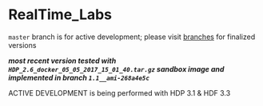 # RealTime_Labs

`master` branch is for active development; please visit 
[branches](https://github.com/HortonworksUniversity/RealTime_Labs/branches "branches") for finalized versions

***most recent version tested with `HDP_2.6_docker_05_05_2017_15_01_40.tar.gz` sandbox image and implemented in branch `1.1__ami-268a4e5c`***

ACTIVE DEVELOPMENT is being performed with HDP 3.1 & HDF 3.3



